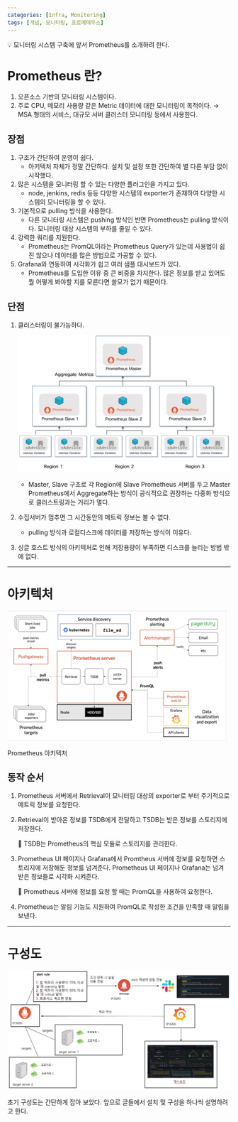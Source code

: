 ```yaml
---
categories: [Infra, Monitoring]
tags: [개념, 모니터링, 프로메테우스]
---
```



<aside>
💡 모니터링 시스템 구축에 앞서 Prometheus를 소개하려 한다.

</aside>

# Prometheus 란?

1. 오픈소스 기반의 모니터링 시스템이다.
2. 주로 CPU, 메모리 사용량 같은 Metric 데이터에 대한 모니터링이 목적이다.
  → MSA 형태의 서비스, 대규모 서버 클러스터 모니터링 등에서 사용한다.

## 장점

1. 구조가 간단하여 운영이 쉽다.
    - 아키텍처 자체가 정말 간단하다. 설치 및 설정 또한 간단하여 별 다른 부담 없이 시작했다.
2. 많은 시스템을 모니터링 할 수 있는 다양한 플러그인을 가지고 있다.
    - node, jenkins, redis 등등 다양한 시스템의 exporter가 존재하여 다양한 시스템의 모니터링을 할 수 있다.
3. 기본적으로 pulling 방식을 사용한다.
    - 다른 모니터링 시스템은 pushing 방식인 반면 Prometheus는 pulling 방식이다. 모니터링 대상 시스템의 부하를 줄일 수 있다.
4. 강력한 쿼리를 지원한다.
    - Prometheus는 PromQL이라는 Prometheus Query가 있는데 사용법이 쉽진 않으나 데이터를 많은 방법으로 가공할 수 있다.
5. Grafana와 연동하여 시각화가 쉽고 여러 샘플 대시보드가 있다.
    - Prometheus를 도입한 이유 중 큰 비중을 차지한다. 많은 정보를 받고 있어도 뭘 어떻게 봐야할 지를 모른다면 쓸모가 없기 때문이다.

## 단점

1. 클러스터링이 불가능하다.
    
    ![Prometheus 다중화 방식](/assets/prometheus/그림3.jpg)
    
    - Master, Slave 구조로 각 Region에 Slave Prometheus 서버를 두고 Master Prometheus에서 Aggregate하는 방식이 공식적으로 권장하는 다중화 방식으로 클러스트링과는 거리가 멀다.
2. 수집서버가 멈추면 그 시간동안의 메트릭 정보는 볼 수 없다.
    - pulling 방식과 로컬디스크에 데이터를 저장하는 방식이 이유다.
3. 싱글 호스트 방식의 아키텍처로 인해 저장용량이 부족하면 디스크를 늘리는 방법 밖에 없다.

---

# 아키텍처

![Prometheus 아키텍처](/assets/prometheus/Untitled.png)

Prometheus 아키텍처

## 동작 순서

1. Prometheus 서버에서 Retrieval이 모니터링 대상의 exporter로 부터 주기적으로 메트릭 정보를 요청한다.
2. Retrieval이 받아온 정보를 TSDB에게 전달하고 TSDB는 받은 정보를 스토리지에 저장한다.
    
    <aside>
    📌 TSDB는 Prometheus의 핵심 모듈로 스토리지를 관리한다.
    
    </aside>
    
3. Prometheus UI 페이지나 Grafana에서 Promtheus 서버에 정보를 요청하면 스토리지에 저장해둔 정보를 넘겨준다. Prometheus UI 페이지나 Grafana는 넘겨 받은 정보들로 시각화 시켜준다.
    
    <aside>
    📌 Prometheus 서버에 정보를 요청 할 때는 PromQL을 사용하여 요청한다.
    
    </aside>
    
4. Prometheus는 알림 기능도 지원하여 PromQL로 작성한 조건을 만족할 때 알림을 보낸다.

---

# 구성도

![구성도](/assets/prometheus/캡처5.png)

초기 구성도는 간단하게 잡아 보았다. 앞으로 글들에서 설치 및 구성을 하나씩 설명하려고 한다.
